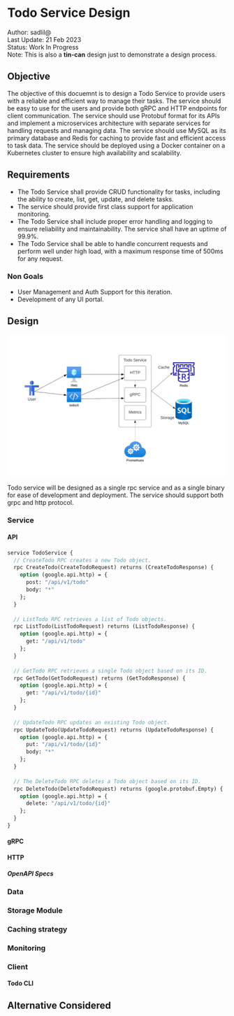 # Todo Service Design

Author: sadlil@<br/>
Last Update: 21 Feb 2023<br/>
Status: Work In Progress<br/>
Note: This is also a **tin-can** design just to demonstrate a design process.<br/>

## Objective

The objective of this docuemnt is to design a Todo Service to provide users with a reliable and efficient way to manage their tasks. The service should be easy to use for the users and provide both gRPC and HTTP endpoints for client communication. The service should use Protobuf format for its APIs and implement a microservices architecture with separate services for handling requests and managing data. The service should use MySQL as its primary database and Redis for caching to provide fast and efficient access to task data. The service should be deployed using a Docker container on a Kubernetes cluster to ensure high availability and scalability.

## Requirements

- The Todo Service shall provide CRUD functionality for tasks, including the ability to create, list, get, update, and delete tasks.
- The service should provide first class support for application monitoring.
- The Todo Service shall include proper error handling and logging to ensure reliability and maintainability. The service shall have an uptime of 99.9%.
- The Todo Service shall be able to handle concurrent requests and perform well under high load, with a maximum response time of 500ms for any request.

### Non Goals

- User Management and Auth Support for this iteration.
- Development of any UI portal.

## Design

![Highlevel architecture](img/design.png "High level todo service architecture")

Todo service will be designed as a single rpc service and as a single binary for ease of development and deployment. The service should support
both grpc and http protocol.

### Service

#### API

```proto
service TodoService {
  // CreateTodo RPC creates a new Todo object.
  rpc CreateTodo(CreateTodoRequest) returns (CreateTodoResponse) {
    option (google.api.http) = {
      post: "/api/v1/todo"
      body: "*"
    };
  }

  // ListTodo RPC retrieves a list of Todo objects.
  rpc ListTodo(ListTodoRequest) returns (ListTodoResponse) {
    option (google.api.http) = {
      get: "/api/v1/todo"
    };
  }

  // GetTodo RPC retrieves a single Todo object based on its ID.
  rpc GetTodo(GetTodoRequest) returns (GetTodoResponse) {
    option (google.api.http) = {
      get: "/api/v1/todo/{id}"
    };
  }

  // UpdateTodo RPC updates an existing Todo object.
  rpc UpdateTodo(UpdateTodoRequest) returns (UpdateTodoResponse) {
    option (google.api.http) = {
      put: "/api/v1/todo/{id}"
      body: "*"
    };
  }

  // The DeleteTodo RPC deletes a Todo object based on its ID.
  rpc DeleteTodo(DeleteTodoRequest) returns (google.protobuf.Empty) {
    option (google.api.http) = {
      delete: "/api/v1/todo/{id}"
    };
  }
}
```

#### gRPC

#### HTTP

##### OpenAPI Specs

### Data

### Storage Module

### Caching strategy

### Monitoring

### Client

#### Todo CLI

## Alternative Considered
